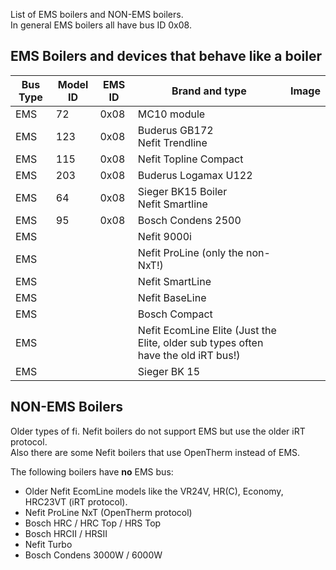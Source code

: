 List of EMS boilers and NON-EMS boilers.<br>
In general EMS boilers all have bus ID 0x08.

## EMS Boilers and devices that behave like a boiler

Bus Type | Model ID | EMS ID | Brand and type | Image
---|---|---|---|---
EMS|72|0x08|MC10 module|
EMS|123|0x08|Buderus GB172<br>Nefit Trendline|
EMS|115|0x08|Nefit Topline Compact|
EMS|203|0x08|Buderus Logamax U122|
EMS|64|0x08|Sieger BK15 Boiler<br>Nefit Smartline|
EMS|95|0x08|Bosch Condens 2500|
EMS|||Nefit 9000i|
EMS|||Nefit ProLine (only the non-NxT!)|
EMS|||Nefit SmartLine|
EMS|||Nefit BaseLine|
EMS|||Bosch Compact|
EMS|||Nefit EcomLine Elite (Just the Elite, older sub types often have the old iRT bus!)|
EMS|||Sieger BK 15|


## NON-EMS Boilers

Older types of fi. Nefit boilers do not support EMS but use the older iRT protocol.<br>
Also there are some Nefit boilers that use OpenTherm instead of EMS.

The following boilers have **no** EMS bus:<br>
- Older Nefit EcomLine models like the VR24V, HR(C), Economy, HRC23VT (iRT protocol).
- Nefit ProLine NxT (OpenTherm protocol)
- Bosch HRC / HRC Top / HRS Top
- Bosch HRCII / HRSII
- Nefit Turbo
- Bosch Condens 3000W / 6000W
